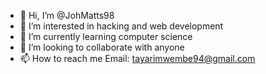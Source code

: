 - 👋 Hi, I’m @JohMatts98
- 👀 I’m interested in hacking and web development 
- 🌱 I’m currently learning computer science 
- 💞️ I’m looking to collaborate with anyone 
- 📫 How to reach me Email: tayarimwembe94@gmail.com
<!---
JohMatts98/JohMatts98 is a ✨ special ✨ repository because its `README.md` (this file) appears on your GitHub profile.
You can click the Preview link to take a look at your changes.
--->
